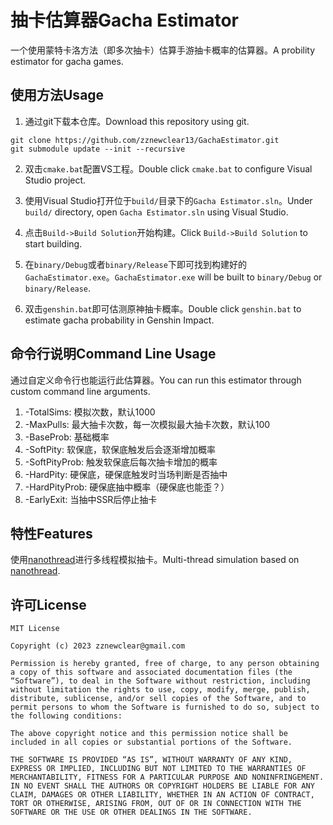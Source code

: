 # 抽卡估算器Gacha Estimator

一个使用蒙特卡洛方法（即多次抽卡）估算手游抽卡概率的估算器。A probility estimator for gacha games.

## 使用方法Usage

1. 通过git下载本仓库。Download this repository using git.
```
git clone https://github.com/zznewclear13/GachaEstimator.git
git submodule update --init --recursive
```

2. 双击`cmake.bat`配置VS工程。Double click `cmake.bat` to configure Visual Studio project.

3. 使用Visual Studio打开位于`build/`目录下的`Gacha Estimator.sln`。Under `build/` directory, open `Gacha Estimator.sln` using Visual Studio.

4. 点击`Build->Build Solution`开始构建。Click `Build->Build Solution` to start building.

5. 在`binary/Debug`或者`binary/Release`下即可找到构建好的`GachaEstimator.exe`。`GachaEstimator.exe` will be built to `binary/Debug` or `binary/Release`.

6. 双击`genshin.bat`即可估测原神抽卡概率。Double click `genshin.bat` to estimate gacha probability in Genshin Impact.

## 命令行说明Command Line Usage

通过自定义命令行也能运行此估算器。You can run this estimator through custom command line arguments.

1. -TotalSims: 模拟次数，默认1000
2. -MaxPulls: 最大抽卡次数，每一次模拟最大抽卡次数，默认100
3. -BaseProb: 基础概率
4. -SoftPity: 软保底，软保底触发后会逐渐增加概率
5. -SoftPityProb: 触发软保底后每次抽卡增加的概率
6. -HardPity: 硬保底，硬保底触发时当场判断是否抽中
7. -HardPityProb: 硬保底抽中概率（硬保底也能歪？）
8. -EarlyExit: 当抽中SSR后停止抽卡

## 特性Features

使用[nanothread](https://github.com/mitsuba-renderer/nanothread)进行多线程模拟抽卡。Multi-thread simulation based on [nanothread](https://github.com/mitsuba-renderer/nanothread). 

## 许可License

```
MIT License

Copyright (c) 2023 zznewclear@gmail.com

Permission is hereby granted, free of charge, to any person obtaining a copy of this software and associated documentation files (the “Software”), to deal in the Software without restriction, including without limitation the rights to use, copy, modify, merge, publish, distribute, sublicense, and/or sell copies of the Software, and to permit persons to whom the Software is furnished to do so, subject to the following conditions:

The above copyright notice and this permission notice shall be included in all copies or substantial portions of the Software.

THE SOFTWARE IS PROVIDED “AS IS”, WITHOUT WARRANTY OF ANY KIND, EXPRESS OR IMPLIED, INCLUDING BUT NOT LIMITED TO THE WARRANTIES OF MERCHANTABILITY, FITNESS FOR A PARTICULAR PURPOSE AND NONINFRINGEMENT. IN NO EVENT SHALL THE AUTHORS OR COPYRIGHT HOLDERS BE LIABLE FOR ANY CLAIM, DAMAGES OR OTHER LIABILITY, WHETHER IN AN ACTION OF CONTRACT, TORT OR OTHERWISE, ARISING FROM, OUT OF OR IN CONNECTION WITH THE SOFTWARE OR THE USE OR OTHER DEALINGS IN THE SOFTWARE.
```